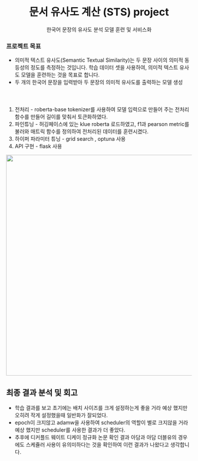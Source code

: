 
<div align="center">
  <h1> 문서 유사도 계산 (STS) project </h1>
  한국어 문장의 유사도 분석 모델 훈련 및 서비스화
 
  
</div> 

  ### 프로젝트 목표 
  - 의미적 텍스트 유사도(Semantic Textual Similarity)는 두 문장 사이의 의미적 동등성의 정도를 측정하는 것입니다. 
    학습 데이터 셋을 사용하여, 의미적 텍스트 유사도 모델을 훈련하는 것을 목표로 합니다.
  - 두 개의 한국어 문장을 입력받아 두 문장의 의미적 유사도를 출력하는 모델 생성
  <br>
  
  
  
  
  ###
  1. 전처리 - roberta-base tokenizer를 사용하여 모델 입력으로 만들어 주는 전처리 함수를 만들어 길이를 맞춰서 토큰화하였다.
  2. 파인튜닝 - 허깅페이스에 있는 klue roberta 로드하였고, f1과 pearson metric를 불러와 매트릭 함수를 정의하여 전처리된 데이터를 훈련시켰다.
  3. 하이퍼 파라미터 튜닝 - grid search , optuna 사용
  4. API 구현 - flask 사용
  <img width="600" src="https://lh4.googleusercontent.com/dLTipoDGwhOpP7slPCb1qEbTOeq40j6qFqYX5k7lYmur3HXQr3iNIYWC_Hqt6yWSVXIv1-zTH4vHjHmPat9ErIW2FMgGAoKB9iSmbo8CWQoVaek5gwpmL-HjzPTHGTAX6Zw8IA7P">   
  <br>


  

  ## 최종 결과 분석 및 회고

  - 학습 결과를 보고 초기에는 배치 사이즈를 크게 설정하는게 좋을 거라 예상 했지만 오히려 작게 설정했을때 일반화가 잘되었다. 
  - epoch이 크지않고 adamw을 사용하여 scheduler의 역할이 별로 크지않을 거라 예상 했지만 scheduler를 사용한 결과가 더 좋았다. 
  - 추후에 디커플드 웨이트 디케이 정규화 논문 확인 결과 아담과 아담 더블유의 경우에도 스케쥴러 사용이 유의미하다는 것을 확인하여 이런 결과가 나왔다고 생각합니다.
